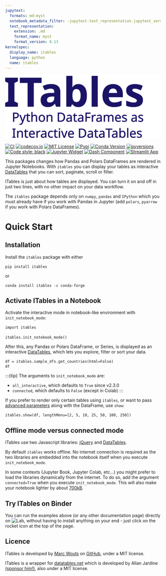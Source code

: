 ```yaml
---
jupytext:
  formats: md:myst
  notebook_metadata_filter: -jupytext.text_representation.jupytext_version
  text_representation:
    extension: .md
    format_name: myst
    format_version: 0.13
kernelspec:
  display_name: itables
  language: python
  name: itables
---
```


![ITables Logo](../src/itables/logo/text.svg)

[![CI](https://github.com/mwouts/itables/actions/workflows/continuous-integration.yml/badge.svg?branch=main)](https://github.com/mwouts/itables/actions)
[![codecov.io](https://codecov.io/github/mwouts/itables/coverage.svg?branch=main)](https://codecov.io/github/mwouts/itables?branch=main)
[![MIT License](https://img.shields.io/github/license/mwouts/itables)](https://github.com/mwouts/itables/blob/main/LICENSE)
[![Pypi](https://img.shields.io/pypi/v/itables.svg)](https://pypi.python.org/pypi/itables)
[![Conda Version](https://img.shields.io/conda/vn/conda-forge/itables.svg)](https://anaconda.org/conda-forge/itables)
[![pyversions](https://img.shields.io/pypi/pyversions/itables.svg)](https://pypi.python.org/pypi/itables)
[![Code style: black](https://img.shields.io/badge/code%20style-black-000000.svg)](https://github.com/psf/black)
[![Jupyter Widget](https://img.shields.io/badge/Jupyter-Widget-F37626.svg?style=flat&logo=Jupyter)](widget.md)
[![Dash Component](https://img.shields.io/badge/Dash-Plotly-1098F7.svg?style=flat&logo=Plotly)](dash.md)
[![Streamlit App](https://static.streamlit.io/badges/streamlit_badge_black_red.svg)](https://itables.streamlit.app)
<a class="github-button" href="https://github.com/mwouts/itables" data-icon="octicon-star" data-show-count="true"></a>
<script src="https://buttons.github.io/buttons.js"></script>

This packages changes how Pandas and Polars DataFrames are rendered in Jupyter Notebooks.
With `itables` you can display your tables as interactive [DataTables](https://datatables.net/)
that you can sort, paginate, scroll or filter.

ITables is just about how tables are displayed. You can turn it on and off in just two lines,
with no other impact on your data workflow.

The `itables` package depends only on `numpy`, `pandas` and `IPython`
which you must already have if you work with Pandas in Jupyter (add `polars`, `pyarrow` if you
work with Polars DataFrames).

# Quick Start

## Installation

Install the `itables` package with either

```shell
pip install itables
```

or
```shell
conda install itables -c conda-forge
```

## Activate ITables in a Notebook

Activate the interactive mode in notebook-like environment with `init_notebook_mode`:

```{code-cell} ipython3
import itables

itables.init_notebook_mode()
```

After this, any Pandas or Polars DataFrame, or Series,
is displayed as an interactive [DataTables](https://datatables.net/),
which lets you explore, filter or sort your data.

```{code-cell} ipython3
df = itables.sample_dfs.get_countries(html=False)
df
```

:::{tip}
The arguments to `init_notebook_mode` are:
- `all_interactive`, which defaults to `True` since v2.3.0
- `connected`, which defaults to `False` (except in Colab)
:::

If you prefer to render only certain tables using `itables`, or want
to pass [advanced parameters](advanced_parameters.md) along with the
DataFrame, use `show`:

```{code-cell} ipython3
itables.show(df, lengthMenu=[2, 5, 10, 25, 50, 100, 250])
```

## Offline mode versus connected mode

ITables use two Javascript libraries:
[jQuery](https://jquery.com/) and [DataTables](https://datatables.net/).

By default `itables` works offline. No internet connection is required
as the two libraries are embedded into the notebook itself
when you execute `init_notebook_mode`.

In some contexts (Jupyter Book, Jupyter Colab, etc...) you might
prefer to load the libraries dynamically from the internet.
To do so, add the argument `connected=True` when you
execute `init_notebook_mode`. This will also make your notebook lighter by
about [700kB](https://github.com/mwouts/itables/blob/main/tests/test_connected_notebook_is_small.py).

## Try ITables on Binder

You can run the examples above (or any other documentation page) directly on ![Lab](https://img.shields.io/badge/Binder-JupyterLab-blue.svg), without having to install anything on your end - just click on the rocket icon at the top of the page.

## Licence

ITables is developed by [Marc Wouts](https://github.com/mwouts) on [GitHub](https://github.com/mwouts/itables),
under a MIT license.

ITables is a wrapper for [datatables.net](https://datatables.net/) which is developed by Allan Jardine
[(sponsor him!)](https://github.com/sponsors/AllanJard), also under a MIT license.

